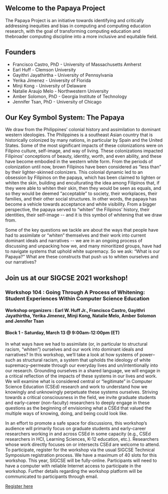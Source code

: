 ## Welcome to the Papaya Project

The Papaya Project is an initiative towards identifying and critically addressing inequities and bias in computing and computing education research, with the goal of transforming computing education and thebroader computing discipline into a more inclusive and equitable field.


## Founders
- Francisco Castro, PhD - University of Massachusetts Amherst
- Earl Huff - Clemson University
- Gayithri Jayathirtha - University of Pennsylvania
- Yerika Jimenez - University of Florida
- Minji Kong - University of Delaware
- Natalie Araujo Melo - Northwestern University
- Amber Solomon, PhD - Georgia Institute of Technology
- Jennifer Tsan, PhD - University of Chicago


## Our Key Symbol System: The Papaya
We draw from the Philippines’ colonial history and assimilation to dominant western ideologies. The Philippines is a southeast Asian country that is historically colonized by many nations, in particular by Spain and the United States. Some of the most significant impacts of these colonizations were on Filipino culture, self-image, and way of living. These colonizations impacted Filipinos’ conceptions of beauty, identity, worth, and even ability, and these have become embodied in the western white form. From the periods of colonization until now, brown Filipinos have been considered as “less than” by their lighter-skinned colonizers. This colonial dynamic led to an obsession by Filipinos on the papaya, which has been claimed to lighten or whiten the skin, building and enculturating the idea among Filipinos that, if they were able to whiten their skin, then they would be seen as equals, and so they would be deemed “acceptable” to society, their workplaces, their families, and their other social structures. In other words, the papaya has become a vehicle towards acceptance and white visibility. From a bigger perspective, the papaya served to “whiten” the Filipinos’ history, their identities, their self-image -- and it is this symbol of whitening that we draw from.

Some of the key questions we tackle are about the ways that people have had to assimilate or “whiten” themselves and their work into current dominant ideals and narratives -- we are in an ongoing process of discussing and unpacking how we, and many minoritized groups, have had to navigate systems that uphold white supremacy. So we ask: “What is our Papaya?” What are these constructs that push us to whiten ourselves and our narratives?


## Join us at our SIGCSE 2021 workshop!

### Workshop 104 : Going Through A Process of Whitening: Student Experiences Within Computer Science Education
#### Workshop organizers : Earl W. Huff Jr., Francisco Castro, Gayithri Jayathirtha, Yerika Jimenez, Minji Kong, Natalie Melo, Amber Solomon and Jennifer Tsan

#### Block 1 - Saturday, March 13 @ 9:00am-12:00pm (ET)

In what ways have we had to assimilate (or, in particular to structural racism, “whiten”) ourselves and our work into dominant ideals and narratives? In this workshop, we’ll take a look at how systems of power–such as structural racism, a system that upholds the ideology of white supremacy–permeate through our everyday lives and un/intentionally into our research. Grounding ourselves in a shared language, we will engage in a critical reflection of the impacts of these systems in our lives and work. We will examine what is considered central or “legitimate” in Computer Science Education (CSEd) research and work to understand how we knowingly and unknowingly perpetuate these systems ourselves. Striving towards a critical consciousness in the field, we invite graduate students and early-career (non-faculty) researchers to deeply engage in these questions as the beginning of envisioning what a CSEd that valued the multiple ways of knowing, doing, and being could look like.

In an effort to promote a safe space for discussions, this workshop’s audience will primarily focus on graduate students and early-career researchers working in and across CSEd in some capacity (e.g., CSEd researchers in HCI, Learning Sciences, K-12 education, etc.). Researchers whose work directly focuses on or intersects CSEd are welcome to attend. To participate, register for the workshop via the usual SIGCSE Technical Symposium registration process. We have a maximum of 40 slots for this workshop. This year, SIGCSE will be fully-online. Participants will need to have a computer with reliable Internet access to participate in the workshop. Further details regarding the workshop platform will be communicated to participants through email.

[Register here](https://sigcse2021.sigcse.org/attendees/)


